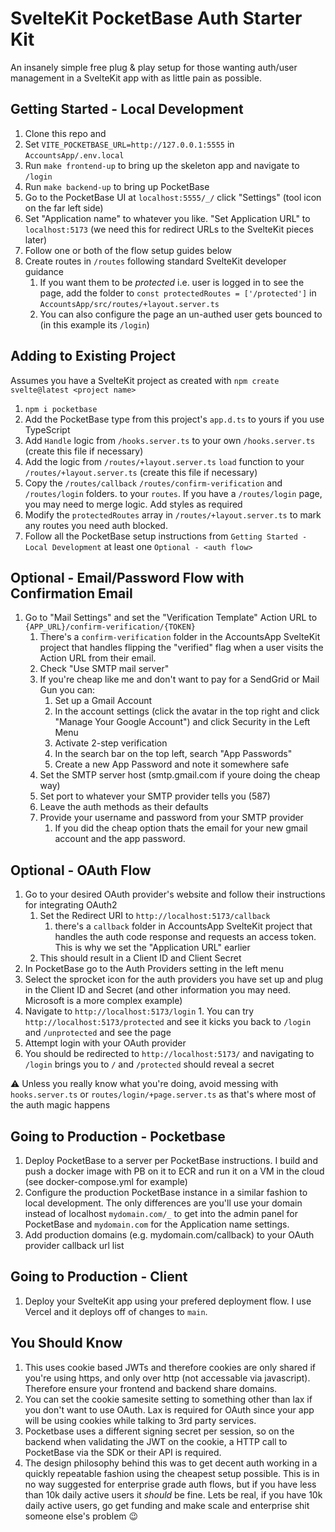 # SvelteKit PocketBase Auth Starter Kit

An insanely simple free plug & play setup for those wanting auth/user management in a SvelteKit app with as little pain as possible.

## Getting Started - Local Development
1. Clone this repo and 
2. Set `VITE_POCKETBASE_URL=http://127.0.0.1:5555` in `AccountsApp/.env.local`
3. Run `make frontend-up` to bring up the skeleton app and navigate to `/login`
4. Run `make backend-up` to bring up PocketBase
5. Go to the PocketBase UI at `localhost:5555/_/` click "Settings" (tool icon on the far left side)
6. Set "Application name" to whatever you like. "Set Application URL" to `localhost:5173` (we need this for redirect URLs to the SvelteKit pieces later)
7. Follow one or both of the flow setup guides below
8. Create routes in `/routes` following standard SvelteKit developer guidance
   1. If you want them to be *protected* i.e. user is logged in to see the page, add the folder to `const protectedRoutes = ['/protected']` in `AccountsApp/src/routes/+layout.server.ts`
   2. You can also configure the page an un-authed user gets bounced to (in this example its `/login`)

## Adding to Existing Project
Assumes you have a SvelteKit project as created with `npm create svelte@latest <project name>`
1. `npm i pocketbase`
2. Add the PocketBase type from this project's `app.d.ts` to yours if you use TypeScript
3. Add `Handle` logic from `/hooks.server.ts` to your own `/hooks.server.ts` (create this file if necessary)
4. Add the logic from `/routes/+layout.server.ts` `load` function to your `/routes/+layout.server.ts` (create this file if necessary)
5. Copy the `/routes/callback` `/routes/confirm-verification` and `/routes/login` folders. to your `routes`. If you have a `/routes/login` page, you may need to merge logic. Add styles as required
6. Modify the `protectedRoutes` array in `/routes/+layout.server.ts` to mark any routes you need auth blocked.
7. Follow all the PocketBase setup instructions from `Getting Started - Local Development` at least one `Optional - <auth flow>`

## Optional - Email/Password Flow with Confirmation Email
   1. Go to "Mail Settings" and set the "Verification Template" Action URL to `{APP_URL}/confirm-verification/{TOKEN}`
      1. There's a `confirm-verification` folder in the AccountsApp SvelteKit project that handles flipping the "verified" flag when a user visits the Action URL from their email.
      2. Check "Use SMTP mail server"
      3. If you're cheap like me and don't want to pay for a SendGrid or Mail Gun you can:
         1. Set up a Gmail Account
         2. In the account settings (click the avatar in the top right and click "Manage Your Google Account") and click Security in the Left Menu
         3. Activate 2-step verification
         4. In the search bar on the top left, search "App Passwords"
         5. Create a new App Password and note it somewhere safe
      4. Set the SMTP server host (smtp.gmail.com if youre doing the cheap way)
      5. Set port to whatever your SMTP provider tells you (587)
      6. Leave the auth methods as their defaults
      7. Provide your username and password from your SMTP provider
         1. If you did the cheap option thats the email for your new gmail account and the app password.

## Optional - OAuth Flow
   1. Go to your desired OAuth provider's website and follow their instructions for integrating OAuth2
      1. Set the Redirect URI to `http://localhost:5173/callback` 
         1. there's a `callback` folder in AccountsApp SvelteKit project that handles the auth code response and requests an access token. This is why we set the "Application URL" earlier
      2. This should result in a Client ID and Client Secret
   2. In PocketBase go to the Auth Providers setting in the left menu
   3. Select the sprocket icon for the auth providers you have set up and plug in the Client ID and Secret (and other information you may need. Microsoft is a more complex example)
   4.  Navigate to `http://localhost:5173/login` 
      1. You can try `http://localhost:5173/protected` and see it kicks you back to `/login` and `/unprotected` and see the page
   5. Attempt login with your OAuth provider
   6. You should be redirected to `http://localhost:5173/` and navigating to `/login` brings you to `/` and `/protected` should reveal a secret

⚠️ Unless you really know what you're doing, avoid messing with `hooks.server.ts` or `routes/login/+page.server.ts` as that's where most of the auth magic happens

## Going to Production - Pocketbase
1. Deploy PocketBase to a server per PocketBase instructions. I build and push a docker image with PB on it to ECR and run it on a VM in the cloud (see docker-compose.yml for example)
2. Configure the production PocketBase instance in a similar fashion to local development. The only differences are you'll use your domain instead of localhost `mydomain.com/_` to get into the admin panel for PocketBase and `mydomain.com` for the Application name settings.
3. Add production domains (e.g. mydomain.com/callback) to your OAuth provider callback url list

## Going to Production - Client
1. Deploy your SvelteKit app using your prefered deployment flow. I use Vercel and it deploys off of changes to `main`. 

## You Should Know
1. This uses cookie based JWTs and therefore cookies are only shared if you're using https, and only over http (not accessable via javascript). Therefore ensure your frontend and backend share domains.
2. You can set the cookie samesite setting to something other than lax if you don't want to use OAuth. Lax is required for OAuth since your app will be using cookies while talking to 3rd party services.
3. Pocketbase uses a different signing secret per session, so on the backend when validating the JWT on the cookie, a HTTP call to PocketBase via the SDK or their API is required.
4. The design philosophy behind this was to get decent auth working in a quickly repeatable fashion using the cheapest setup possible. This is in no way suggested for enterprise grade auth flows, but if you have less than 10k daily active users it _should_ be fine. Lets be real, if you have 10k daily active users, go get funding and make scale and enterprise shit someone else's problem 😉
